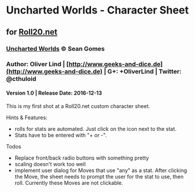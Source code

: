 # Uncharted Worlds - Character Sheet
## for [Roll20.net](http://www.roll20.net)
### [Uncharted Worlds](http://uncharted-worlds.com) &copy; Sean Gomes 
### Author: Oliver Lind | [http://www.geeks-and-dice.de](http://www.geeks-and-dice.de) | G+: +OliverLind | Twitter: @cthuloid
#### Version 1.0 | Release Date: 2016-12-13
This is my first shot at a Roll20.net custom character sheet.

Hints & Features: 
- rolls for stats are automated. Just click on the icon next to the stat.
- Stats have to be entered with "+ or -". 

Todos
- Replace front/back radio buttons with something pretty
- scaling doesn't work too well
- implement user dialog for Moves that use "any" as a stat. 
After clicking the Move, the sheet needs to prompt the user for the stat to use, then roll.
Currently these Moves are not clickable.